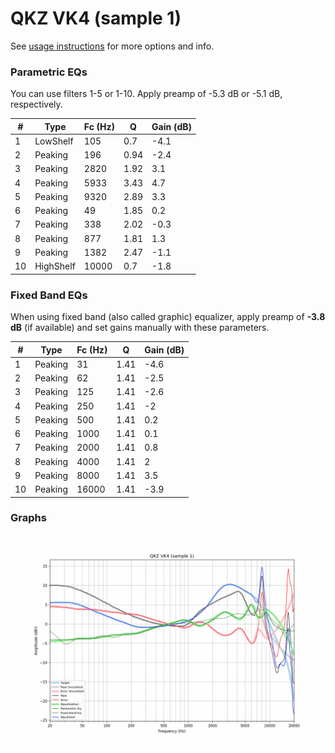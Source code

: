 # QKZ VK4 (sample 1)
See [usage instructions](https://github.com/jaakkopasanen/AutoEq#usage) for more options and info.

### Parametric EQs
You can use filters 1-5 or 1-10. Apply preamp of -5.3 dB or -5.1 dB, respectively.

|   # | Type      |   Fc (Hz) |    Q |   Gain (dB) |
|-----|-----------|-----------|------|-------------|
|   1 | LowShelf  |       105 | 0.7  |        -4.1 |
|   2 | Peaking   |       196 | 0.94 |        -2.4 |
|   3 | Peaking   |      2820 | 1.92 |         3.1 |
|   4 | Peaking   |      5933 | 3.43 |         4.7 |
|   5 | Peaking   |      9320 | 2.89 |         3.3 |
|   6 | Peaking   |        49 | 1.85 |         0.2 |
|   7 | Peaking   |       338 | 2.02 |        -0.3 |
|   8 | Peaking   |       877 | 1.81 |         1.3 |
|   9 | Peaking   |      1382 | 2.47 |        -1.1 |
|  10 | HighShelf |     10000 | 0.7  |        -1.8 |

### Fixed Band EQs
When using fixed band (also called graphic) equalizer, apply preamp of **-3.8 dB** (if available) and set gains manually with these parameters.

|   # | Type    |   Fc (Hz) |    Q |   Gain (dB) |
|-----|---------|-----------|------|-------------|
|   1 | Peaking |        31 | 1.41 |        -4.6 |
|   2 | Peaking |        62 | 1.41 |        -2.5 |
|   3 | Peaking |       125 | 1.41 |        -2.6 |
|   4 | Peaking |       250 | 1.41 |        -2   |
|   5 | Peaking |       500 | 1.41 |         0.2 |
|   6 | Peaking |      1000 | 1.41 |         0.1 |
|   7 | Peaking |      2000 | 1.41 |         0.8 |
|   8 | Peaking |      4000 | 1.41 |         2   |
|   9 | Peaking |      8000 | 1.41 |         3.5 |
|  10 | Peaking |     16000 | 1.41 |        -3.9 |

### Graphs
![](./QKZ%20VK4%20(sample%201).png)
